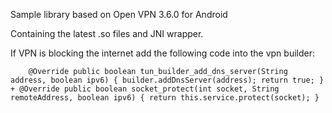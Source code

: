 Sample library based on Open VPN 3.6.0 for Android

Containing the latest .so files and JNI wrapper.

If VPN is blocking the internet add the following code into the vpn builder:

`    @Override
    public boolean tun_builder_add_dns_server(String address, boolean ipv6) {
        builder.addDnsServer(address);
        return true;
    }
+
    @Override
    public boolean socket_protect(int socket, String remoteAddress, boolean ipv6) {
        return this.service.protect(socket);
    }`
